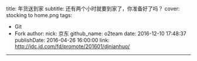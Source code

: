 title: 年货送到家
subtitle: 还有两个小时就要到家了，你准备好了吗？
cover: stocking to home.png
tags:
  - Git
  - Fork
author:
  nick: 京东
  github_name: o2team
date: 2016-12-10 17:48:37
publishDate: 2016-04-26 16:00:00
link: http://jdc.jd.com/fd/promote/201601/djnianhuo/
---

<!-- more -->
